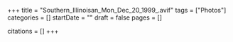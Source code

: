 +++
title = "Southern_Illinoisan_Mon_Dec_20_1999_.avif"
tags = ["Photos"]
categories = []
startDate = ""
draft = false
pages = []

citations = []
+++
